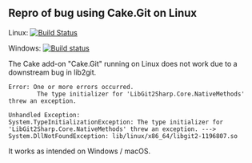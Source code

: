 ## Repro of bug using Cake.Git on Linux

Linux: [![Build Status](https://travis-ci.org/johnkors/cakegit.svg?branch=master)](https://travis-ci.org/johnkors/cakegit)

Windows: [![Build status](https://ci.appveyor.com/api/projects/status/lotw7sqd80h2de02/branch/master?svg=true)](https://ci.appveyor.com/project/JohnKorsnes/cakegit/branch/master)



The Cake add-on "Cake.Git" running on Linux does not work due to a downstream bug in lib2git.

```
Error: One or more errors occurred.
        The type initializer for 'LibGit2Sharp.Core.NativeMethods' threw an exception.

Unhandled Exception:
System.TypeInitializationException: The type initializer for 'LibGit2Sharp.Core.NativeMethods' threw an exception. ---> System.DllNotFoundException: lib/linux/x86_64/libgit2-1196807.so
```

It works as intended on Windows / macOS.
